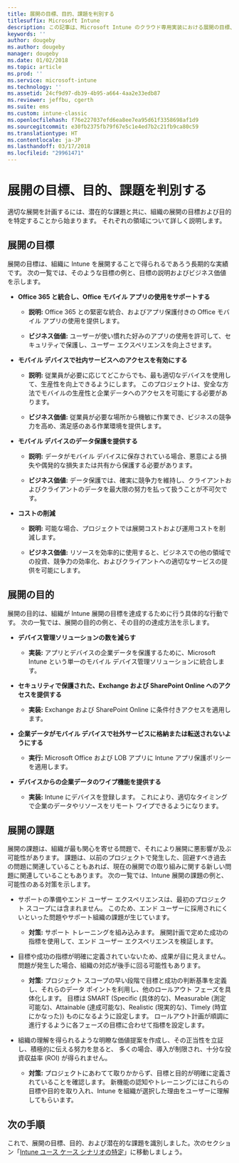```yaml
---
title: 展開の目標、目的、課題を判別する
titlesuffix: Microsoft Intune
description: この記事は、Microsoft Intune のクラウド専用実装における展開の目標、目的、課題の判別に役立ちます。
keywords: ''
author: dougeby
ms.author: dougeby
manager: dougeby
ms.date: 01/02/2018
ms.topic: article
ms.prod: ''
ms.service: microsoft-intune
ms.technology: ''
ms.assetid: 24cf9d97-db39-4b95-a664-4aa2e33edb87
ms.reviewer: jeffbu, cgerth
ms.suite: ems
ms.custom: intune-classic
ms.openlocfilehash: f76e227037efd6ea8ee7ea95d61f3358698af1d9
ms.sourcegitcommit: e30fb2375fb79f67e5c1e4ed7b2c21fb9ca80c59
ms.translationtype: HT
ms.contentlocale: ja-JP
ms.lasthandoff: 03/17/2018
ms.locfileid: "29961471"
---
```

# <a name="determine-deployment-goals-objectives-and-challenges"></a>展開の目標、目的、課題を判別する

適切な展開を計画するには、潜在的な課題と共に、組織の展開の目標および目的を特定することから始まります。 それぞれの領域について詳しく説明します。

## <a name="deployment-goals"></a>展開の目標

展開の目標は、組織に Intune を展開することで得られるであろう長期的な実績です。 次の一覧では、そのような目標の例と、目標の説明およびビジネス価値を示します。

-   **Office 365 と統合し、Office モバイル アプリの使用をサポートする**

    -   **説明:** Office 365 との緊密な統合、およびアプリ保護付きの Office モバイル アプリの使用を提供します。

    -   **ビジネス価値:** ユーザーが使い慣れた好みのアプリの使用を許可して、セキュリティで保護し、ユーザー エクスペリエンスを向上させます。

-   **モバイル デバイスで社内サービスへのアクセスを有効にする**

    -   **説明:** 従業員が必要に応じてどこからでも、最も適切なデバイスを使用して、生産性を向上できるようにします。 このプロジェクトは、安全な方法でモバイルの生産性と企業データへのアクセスを可能にする必要があります。

    -   **ビジネス価値:** 従業員が必要な場所から機敏に作業でき、ビジネスの競争力を高め、満足感のある作業環境を提供します。

-   **モバイル デバイスのデータ保護を提供する**

    -   **説明:** データがモバイル デバイスに保存されている場合、悪意による損失や偶発的な損失または共有から保護する必要があります。

    -   **ビジネス価値:** データ保護では、確実に競争力を維持し、クライアントおよびクライアントのデータを最大限の努力を払って扱うことが不可欠です。

-   **コストの削減**

    -   **説明:** 可能な場合、プロジェクトでは展開コストおよび運用コストを削減します。

    -    **ビジネス価値:** リソースを効率的に使用すると、ビジネスでの他の領域での投資、競争力の効率化、およびクライアントへの適切なサービスの提供を可能にします。

## <a name="deployment-objectives"></a>展開の目的

展開の目的は、組織が Intune 展開の目標を達成するために行う具体的な行動です。 次の一覧では、展開の目的の例と、その目的の達成方法を示します。

-   **デバイス管理ソリューションの数を減らす**

    -   **実装:** アプリとデバイスの企業データを保護するために、Microsoft Intune という単一のモバイル デバイス管理ソリューションに統合します。

-   **セキュリティで保護された、Exchange および SharePoint Online へのアクセスを提供する**

    -   **実装:** Exchange および SharePoint Online に条件付きアクセスを適用します。

-   **企業データがモバイル デバイスで社外サービスに格納または転送されないようにする**

    -   **実行:** Microsoft Office および LOB アプリに Intune アプリ保護ポリシーを適用します。

-   **デバイスからの企業データのワイプ機能を提供する**

    -   **実装:** Intune にデバイスを登録します。 これにより、適切なタイミングで企業のデータやリソースをリモート ワイプできるようになります。

## <a name="deployment-challenges"></a>展開の課題

展開の課題は、組織が最も関心を寄せる問題で、それにより展開に悪影響が及ぶ可能性があります。 課題は、以前のプロジェクトで発生した、回避すべき過去の問題に関連していることもあれば、現在の展開での取り組みに関する新しい問題に関連していることもあります。 次の一覧では、Intune 展開の課題の例と、可能性のある対策を示します。

-   サポートの準備やエンド ユーザー エクスペリエンスは、最初のプロジェクト スコープには含まれません。 このため、エンド ユーザーに採用されにくいといった問題やサポート組織の課題が生じています。

    -   **対策:** サポート トレーニングを組み込みます。 展開計画で定めた成功の指標を使用して、エンド ユーザー エクスペリエンスを検証します。

-   目標や成功の指標が明確に定義されていないため、成果が目に見えません。 問題が発生した場合、組織の対応が後手に回る可能性もあります。

    -   **対策:** プロジェクト スコープの早い段階で目標と成功の判断基準を定義し、それらのデータ ポイントを利用し、他のロールアウト フェーズを具体化します。 目標は SMART (Specific (具体的な)、Measurable (測定可能な)、Attainable (達成可能な)、Realistic (現実的な)、Timely (時宜にかなった)) ものになるように設定します。 ロールアウト計画が順調に進行するように各フェーズの目標に合わせて指標を設定します。

-   組織の理解を得られるような明瞭な価値提案を作成し、その正当性を立証し、積極的に伝える努力を怠ると、 多くの場合、導入が制限され、十分な投資収益率 (ROI) が得られません。

    -   **対策:** プロジェクトにあわてて取りかからず、目標と目的が明確に定義されていることを確認します。 新機能の認知やトレーニングにはこれらの目標や目的を取り入れ、Intune を組織が選択した理由をユーザーに理解してもらいます。

## <a name="next-steps"></a>次の手順

これで、展開の目標、目的、および潜在的な課題を識別しました。次のセクション「[Intune ユース ケース シナリオの特定](planning-guide-scenarios.md)」に移動しましょう。
